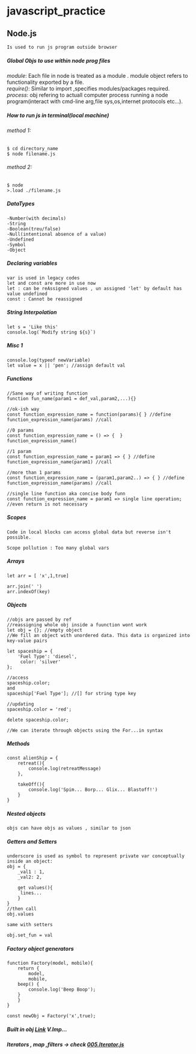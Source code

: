 # javascript_practice

## Node.js
    Is used to run js program outside browser

##### Global Objs to use within node prog files
   _module_:  Each file in node is treated as a module . module object refers to functionality exported by a file.<br/>
   _require()_:   Similar to import ,specifies modules/packages required.<br/>
   _process_:   obj refering to actuall computer process running a node program(interact with cmd-line arg,file sys,os,internet protocols etc...).<br/>


##### How to run js in terminal(local machine)

###### method 1: 
    $ cd directory_name
    $ node filename.js
    
###### method 2:

    $ node
    >.load ./filename.js
    
##### DataTypes
    -Number(with decimals)
    -String
    -Boolean(treu/false)
    -Null(intentional absence of a value)
    -Undefined
    -Symbol
    -Object

##### Declaring variables
    var is used in legacy codes
    let and const are more in use now
    let : can be reAssigned values , un assigned 'let' by default has value undefined
    const : Cannot be reassigned
##### String Interpolation
    let s = 'Like this'
    console.log(`Modify string ${s}`)

##### Misc 1
    console.log(typeof newVariable)
    let value = x || 'pen'; //assign default val
    
##### Functions

    //Sane way of writing function
    function fun_name(param1 = def_val,param2,...){}
    
    //ok-ish way
    const function_expression_name = function(params){ } //define
    function_expression_name(params) //call
    
    //0 params
    const function_expression_name = () => {  }
    function_expression_name()
    
    //1 param
    const function_expression_name = param1 => { } //define
    function_expression_name(param1) //call
    
    //more than 1 params
    const function_expression_name = (param1,param2..) => { } //define
    function_expression_name(params) //call
    
    //single line function aka concise body funn
    const function_expression_name = param1 => single line operation; //even return is not necessary
    
##### Scopes
    Code in local blocks can access global data but reverse isn't possible.
    
    Scope pollution : Too many global vars
    
##### Arrays
    let arr = [ 'x',1,true]
    
    arr.join(' ')
    arr.indexOf(key)
    
##### Objects
    //objs are passed by ref
    //reassigning whole obj inside a fuunction wont work
    let obj = {}; //empty object
    //We fill an object with unordered data. This data is organized into key-value pairs
    
    let spaceship = {
        'Fuel Type': 'diesel',
         color: 'silver'
    };
    
    //access
    spaceship.color;
    and
    spaceship['Fuel Type']; //[] for string type key
    
    //updating 
    spaceship.color = 'red';
    
    delete spaceship.color;
    
    //We can iterate through objects using the For...in syntax
    
##### Methods
    const alienShip = {
        retreat(){
            console.log(retreatMessage)
        },

        takeOff(){
            console.log('Spim... Borp... Glix... Blastoff!')
        }
    }

    
##### Nested objects
    objs can have objs as values , similar to json

##### Getters and Setters
    underscore is used as symbol to represent private var conceptually
    inside an object:
    obj = {
        _val1 : 1,
        _val2: 2,
        
        get values(){
         lines...
        }
    }
    //then call
    obj.values
    
    same with setters 
    
    obj.set_fun = val

##### Factory object generators
    function Factory(model, mobile){
        return {
            model,
            mobile,
        beep() {
            console.log('Beep Boop');
        }
        }
    }
    
    const newObj = Factory('x',true);
    
    
##### Built in obj [Link](https://developer.mozilla.org/en-US/docs/Web/JavaScript/Reference/Global_Objects/Object#Methods) V.Imp...

##### Iterators , map ,filters -> check [005.Iterator.js](https://github.com/Prathviraj-B-N/javascript_practice/blob/main/005.Iterators.js)
    
    
